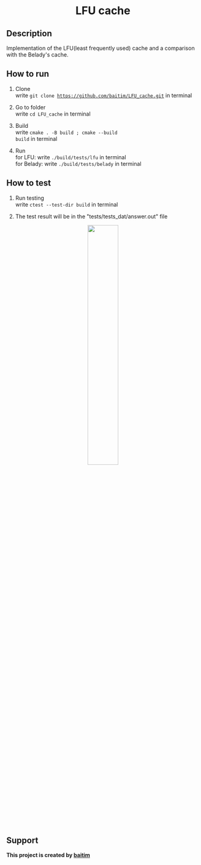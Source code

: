 <h1 align="center">LFU cache</h1>

## Description

 Implementation of the LFU(least frequently used) cache and a comparison with the Belady's cache.

## How to run

1. Clone <br>
    write <code>git clone https://github.com/baitim/LFU_cache.git</code> in terminal

2. Go to folder <br>
    write <code>cd LFU_cache</code> in terminal

3. Build <br>
    write <code>cmake . -B build ; cmake --build build</code> in terminal

4. Run <br>
    for LFU:    write <code>./build/tests/lfu</code> in terminal <br>
    for Belady: write <code>./build/tests/belady</code> in terminal

## How to test

1. Run testing <br>
    write <code>ctest --test-dir build</code> in terminal

2. The test result will be in the "tests/tests_dat/answer.out" file

<p align="center"><img src="https://github.com/baitim/LFU_cache/blob/main/images/cat.gif" width="40%"></p>

## Support
**This project is created by [baitim](https://t.me/bai_tim)**

